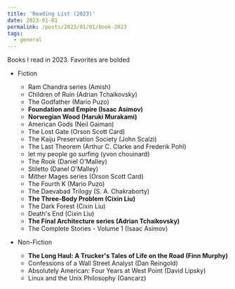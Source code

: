 ```yaml
---
title: 'Reading List (2023)'
date: 2023-01-01
permalink: /posts/2023/01/01/book-2023
tags:
  - general
---
```


Books I read in 2023. Favorites are bolded

- Fiction
    - Ram Chandra series (Amish)
    - Children of Ruin (Adrian Tchaikovsky)
    - The Godfather (Mario Puzo)
    - **Foundation and Empire (Isaac Asimov)**
    - **Norwegian Wood (Haruki Murakami)**
    - American Gods (Neil Gaiman)
    - The Lost Gate (Orson Scott Card)
    - The Kaiju Preservation Society (John Scalzi)
    - The Last Theorem (Arthur C. Clarke and Frederik Pohl)
    - let my people go surfing (yvon chouinard)   
    - The Rook (Daniel O'Malley)
    - Stiletto (Danel O'Malley)
    - Mither Mages series (Orson Scott Card)
    - The Fourth K (Mario Puzo)
    - The Daevabad Trilogy (S. A. Chakraborty)
    - **The Three-Body Problem (Cixin Liu)**
    - The Dark Forest (Cixin Liu)
    - Death's End (Cixin Liu)
    - **The Final Architecture series (Adrian Tchaikovsky)**
    - The Complete Stories - Volume 1 (Isaac Asimov)

- Non-Fiction
    - **The Long Haul: A Trucker's Tales of Life on the Road (Finn Murphy)**
    - Confessions of a Wall Street Analyst (Dan Reingold) 
    - Absolutely American: Four Years at West Point (David Lipsky)
    - Linux and the Unix Philosophy (Gancarz)

